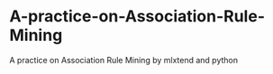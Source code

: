 # A-practice-on-Association-Rule-Mining
A practice on Association Rule Mining by mlxtend and python

